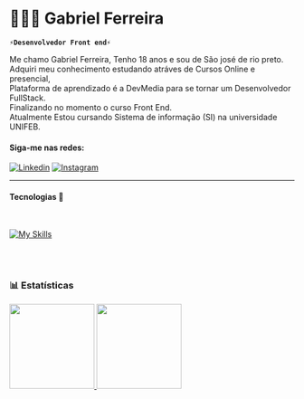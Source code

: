 # 👨🏻‍💻 Gabriel Ferreira 

**`⚡Desenvolvedor Front end⚡`**

Me chamo Gabriel Ferreira, Tenho 18 anos e sou de São josé de rio preto.
Adquiri meu conhecimento estudando atráves de Cursos Online e presencial,<br> Plataforma de aprendizado é a DevMedia para se tornar um Desenvolvedor FullStack.<br>
Finalizando no momento o curso Front End.<br>
Atualmente Estou cursando Sistema de informação (SI) na universidade UNIFEB.

 
#### Siga-me nas redes:

[![Linkedin](https://img.shields.io/badge/LinkedIn-0077B5?style=for-the-badge&logo=linkedin&logoColor=white)](https://www.linkedin.com/in/gabrieldeveloperweb/)
[![Instagram](https://img.shields.io/badge/Instagram-E4405F?style=for-the-badge&logo=instagram&logoColor=white)](https://www.instagram.com/dev_programingg/)




---

#### Tecnologias 🤖

<div align="left" valign="top"><br>
  
[![My Skills](https://skillicons.dev/icons?i=js,ts,html,css,bootstrap,sass,react,styledcomponents,nextjs,nodejs,express,git,github,mysql,npm,vscode&perline=8)](https://skillicons.dev)

          
          
  
          
</div>
<br/>
<br/>

### 📊 Estatísticas

<div align="left">
  <a href="https://github.com/GabrielFR-Dev">
    <img height="150em" src="https://github-readme-stats.vercel.app/api?username=GabrielFR-Dev&=true&include_all_commits=true&show_icons=true&theme=dark&hide_border=false&show_owner=true"/>
    <img height="150em" src="https://github-readme-stats.vercel.app/api/top-langs/?username=GabrielFR-Dev&theme=dark&hide_border=false&&layout=compact"/>
  </a>
</div>
